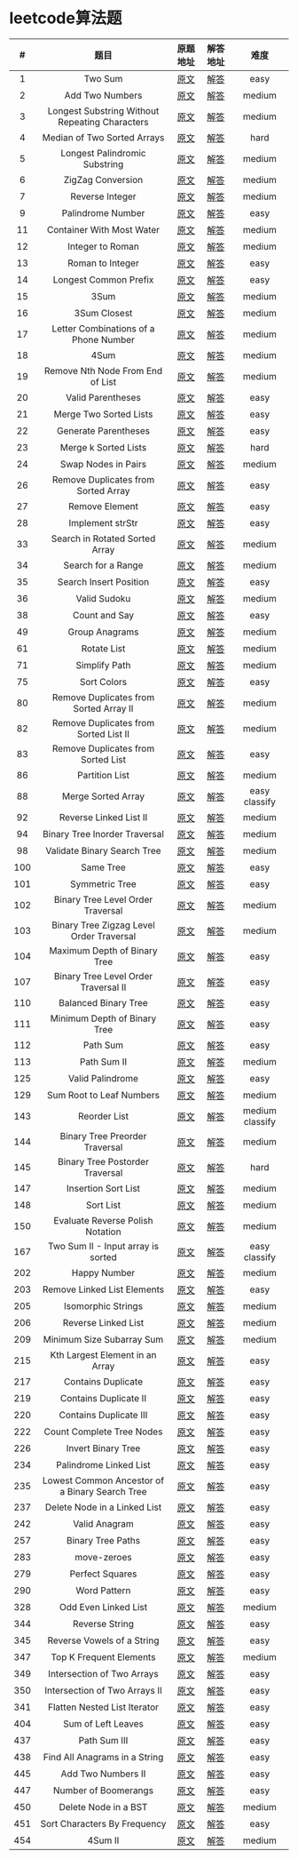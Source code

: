# leetcode算法题

| # | 题目 | 原题地址 | 解答地址 | 难度 |
| :---: |:---:|:---:|:---:|:---:|
| 1 | Two Sum | [原文](https://leetcode.com/problems/two-sum/#/description) | [解答](./src/1-two-sum.js) | easy |
| 2 | Add Two Numbers | [原文](https://leetcode.com/problems/add-two-numbers/#/description) | [解答](./src/2-two-sum.js) | medium |
| 3 | Longest Substring Without Repeating Characters   | [原文](https://leetcode.com/problems/longest-substring-without-repeating-characters/#/description) | [解答](./src/3-longest-substring-without-repeating-characters.js) | medium |
| 4 | Median of Two Sorted Arrays | [原文](https://leetcode.com/problems/median-of-two-sorted-arrays/#/description) | [解答](./src/4-median-of-two-sorted-arrays.js) | hard |
| 5 | Longest Palindromic Substring | [原文](https://leetcode.com/problems/longest-palindromic-substring/#/description) | [解答](./src/5-longest-palindromic-substring.js) | medium |
| 6 | ZigZag Conversion | [原文](https://leetcode.com/problems/zigzag-conversion/#/description) | [解答](./src/6-zigzag-conversion.js) | medium |
| 7 | Reverse Integer | [原文](https://leetcode.com/problems/reverse-integer/#/description) | [解答](./src/7-reverse-integer.js) | medium |
| 9 | Palindrome Number | [原文](https://leetcode.com/problems/palindrome-number/#/description) | [解答](./src/9-palindrome-number.js) | easy |
| 11 | Container With Most Water | [原文](https://leetcode.com/problems/container-with-most-water/description/) | [解答](./src/11-container-with-most-water.js) | medium |
| 12 | Integer to Roman | [原文](https://leetcode.com/problems/integer-to-roman/description/) | [解答](./src/12-integer-to-roman.js) | medium |
| 13 | Roman to Integer | [原文](https://leetcode.com/problems/roman-to-integer/#/description) | [解答](./src/13-roman-to-integer.js) | easy |
| 14 | Longest Common Prefix | [原文](https://leetcode.com/problems/longest-common-prefix/tabs/description) | [解答](./src/14-longest-common-prefix.js) | easy |
| 15 | 3Sum | [原文](https://leetcode.com/problems/3sum/description/) | [解答](./src/15-3sum.js) | medium |
| 16 | 3Sum Closest | [原文](https://leetcode.com/problems/3sum-closest/description/) | [解答](./src/16-3sum-closest.js) | medium |
| 17 | Letter Combinations of a Phone Number | [原文](https://leetcode.com/problems/letter-combinations-of-a-phone-number/description/) | [解答](./src/17-letter-combinations-of-a-phone-number.js) | medium |
| 18 | 4Sum | [原文](https://leetcode.com/problems/4sum/description/) | [解答](./src/18-4sum.js) | medium |
| 19 | Remove Nth Node From End of List | [原文](https://leetcode.com/problems/remove-nth-node-from-end-of-list/description/) | [解答](./src/19-remove-nth-node-from-end-of-list.js) | medium |
| 20 | Valid Parentheses | [原文](https://leetcode.com/problems/valid-parentheses/tabs/description) | [解答](./src/20-valid-parentheses.js) | easy |
| 21 | Merge Two Sorted Lists | [原文](https://leetcode.com/problems/merge-two-sorted-lists/description/) | [解答](./src/21-merge-two-sorted-lists.js) | easy |
| 22 | Generate Parentheses | [原文](https://leetcode.com/problems/generate-parentheses/description/) | [解答](./src/22-generate-parentheses.js) | easy |
| 23 | Merge k Sorted Lists | [原文](https://leetcode.com/problems/merge-k-sorted-lists/description/) | [解答](./src/23-merge-k-sorted-lists.js) | hard |
| 24 | Swap Nodes in Pairs | [原文](https://leetcode.com/problems/swap-nodes-in-pairs/description/) | [解答](./src/24-swap-nodes-in-pairs.js) | medium |
| 26 | Remove Duplicates from Sorted Array | [原文](https://leetcode.com/problems/remove-duplicates-from-sorted-array/description/) | [解答](./src/26-remove-duplicates-from-sorted-array.js) | easy |
| 27 | Remove Element  | [原文](https://leetcode.com/problems/remove-element/description/) | [解答](./src/27-remove-element.js) | easy |
| 28 | Implement strStr | [原文](https://leetcode.com/problems/implement-strstr/description/) | [解答](./src/28-implement-strstr.js) | easy |
| 33 | Search in Rotated Sorted Array | [原文](https://leetcode.com/problems/search-in-rotated-sorted-array/description/) | [解答](./src/33-search-in-rotated-sorted-array.js) | medium |
| 34 | Search for a Range | [原文](https://leetcode.com/problems/search-for-a-range/description/) | [解答](./src/34-search-for-a-range.js) | medium |
| 35 | Search Insert Position | [原文](https://leetcode.com/problems/search-insert-position/description/) | [解答](./src/35-search-insert-position.js) | easy |
| 36 | Valid Sudoku | [原文](https://leetcode.com/problems/valid-sudoku/description/) | [解答](./src/36-valid-sudoku.js) | medium |
| 38 | Count and Say | [原文](https://leetcode.com/problems/count-and-say/description/) | [解答](./src/38-count-and-say.js) | easy |
| 49 | Group Anagrams | [原文](https://leetcode.com/problems/group-anagrams/description/) | [解答](./src/49-group-anagrams.js) | medium |
| 61 | Rotate List | [原文](https://leetcode.com/problems/rotate-list/description/) | [解答](./src/61-rotate-list.js) | medium |
| 71 | Simplify Path | [原文](https://leetcode.com/problems/simplify-path/description/) | [解答](./src/71-simplify-path.js) | medium |
| 75 | Sort Colors | [原文](https://leetcode.com/problems/sort-colors/description/) | [解答](./src/75-sort-colors.js) | easy |
| 80 | Remove Duplicates from Sorted Array II | [原文](https://leetcode.com/problems/remove-duplicates-from-sorted-array-ii/description/) | [解答](./src/80-remove-duplicates-from-sorted-array-ii.js) | medium |
| 82 | Remove Duplicates from Sorted List II | [原文](https://leetcode.com/problems/remove-duplicates-from-sorted-list-ii/description/) | [解答](./src/82-remove-duplicates-from-sorted-list-ii.js) | medium |
| 83 | Remove Duplicates from Sorted List | [原文](https://leetcode.com/problems/remove-duplicates-from-sorted-list/description/) | [解答](./src/83-remove-duplicates-from-sorted-list.js) | easy |
| 86 | Partition List | [原文](https://leetcode.com/problems/partition-list/description/) | [解答](./src/86-partition-list.js) | medium |
| 88 | Merge Sorted Array | [原文](https://leetcode.com/problems/merge-sorted-array/description/) | [解答](./src/88-merge-sorted-array.js) | easy classify |
| 92 | Reverse Linked List II | [原文](https://leetcode.com/problems/reverse-linked-list-ii/description/) | [解答](./src/92-reverse-linked-list-ii.js) | medium |
| 94 | Binary Tree Inorder Traversal | [原文](https://leetcode.com/problems/binary-tree-inorder-traversal/description/) | [解答](./src/94-binary-tree-inorder-traversal.js) | medium |
| 98 | Validate Binary Search Tree | [原文](https://leetcode.com/problems/validate-binary-search-tree/description/) | [解答](./src/98-validate-binary-search-tree.js) | medium |
| 100 | Same Tree | [原文](https://leetcode.com/problems/same-tree/description/) | [解答](./src/100-same-tree.js) | easy |
| 101 | Symmetric Tree | [原文](https://leetcode.com/problems/symmetric-tree/description/) | [解答](./src/101-symmetric-tree.js) | easy |
| 102 | Binary Tree Level Order Traversal | [原文](https://leetcode.com/problems/binary-tree-level-order-traversal/description/) | [解答](./src/102-binary-tree-level-order-traversal.js) | medium |
| 103 | Binary Tree Zigzag Level Order Traversal | [原文](https://leetcode.com/problems/binary-tree-zigzag-level-order-traversal/description/) | [解答](./src/103-binary-tree-zigzag-level-order-traversal.js) | medium |
| 104 | Maximum Depth of Binary Tree | [原文](https://leetcode.com/problems/maximum-depth-of-binary-tree/description/) | [解答](./src/104-maximum-depth-of-binary-tree.js) | easy |
| 107 | Binary Tree Level Order Traversal II | [原文](https://leetcode.com/problems/binary-tree-level-order-traversal-ii/description) | [解答](./src/107-binary-tree-level-order-traversal-ii.js) | easy |
| 110 | Balanced Binary Tree | [原文](https://leetcode.com/problems/balanced-binary-tree/description) | [解答](./src/110-balanced-binary-tree.js) | easy |
| 111 | Minimum Depth of Binary Tree | [原文](https://leetcode.com/problems/minimum-depth-of-binary-tree/description) | [解答](./src/111-minimum-depth-of-binary-tree.js) | easy |
| 112 | Path Sum | [原文](https://leetcode.com/problems/path-sum/description) | [解答](./src/112-path-sum.js) | easy |
| 113 | Path Sum II | [原文](https://leetcode.com/problems/path-sum-ii/description) | [解答](./src/113-path-sum-ii.js) | medium |
| 125 | Valid Palindrome | [原文](https://leetcode.com/problems/valid-palindrome/description/) | [解答](./src/125-valid-palindrome.js) | easy |
| 129 | Sum Root to Leaf Numbers | [原文](https://leetcode.com/problems/sum-root-to-leaf-numbers/description/) | [解答](./src/129-sum-root-to-leaf-numbers.js) | medium |
| 143 | Reorder List | [原文](https://leetcode.com/problems/reorder-list/description/) | [解答](./src/143-reorder-list.js) | medium classify |
| 144 | Binary Tree Preorder Traversal | [原文](https://leetcode.com/problems/binary-tree-preorder-traversal/description/) | [解答](./src/144-binary-tree-preorder-traversal.js) | medium |
| 145 | Binary Tree Postorder Traversal | [原文](https://leetcode.com/problems/binary-tree-postorder-traversal/description/) | [解答](./src/145-binary-tree-postorder-traversal.js) | hard |
| 147 | Insertion Sort List | [原文](https://leetcode.com/problems/insertion-sort-list/description/) | [解答](./src/147-insertion-sort-list.js) | medium |
| 148 | Sort List | [原文](https://leetcode.com/problems/sort-list/description/) | [解答](./src/148-sort-list.js) | medium |
| 150 | Evaluate Reverse Polish Notation | [原文](https://leetcode.com/problems/evaluate-reverse-polish-notation/description/) | [解答](./src/150-evaluate-reverse-polish-notation.js) | medium |
| 167 | Two Sum II - Input array is sorted | [原文](https://leetcode.com/problems/two-sum-ii-input-array-is-sorted/description/) | [解答](./src/167-two-sum-ii-input-array-is-sorted.js) | easy classify |
| 202 | Happy Number | [原文](https://leetcode.com/problems/happy-number/description/) | [解答](./src/202-happy-number.js) | medium |
| 203 | Remove Linked List Elements | [原文](https://leetcode.com/problems/remove-linked-list-elements/description/) | [解答](./src/203-remove-linked-list-elements.js) | easy |
| 205 | Isomorphic Strings | [原文](https://leetcode.com/problems/isomorphic-strings/description/) | [解答](./src/205-isomorphic-strings.js) | medium |
| 206 | Reverse Linked List | [原文](https://leetcode.com/problems/reverse-linked-list/description/) | [解答](./src/206-reverse-linked-list.js) | medium |
| 209 | Minimum Size Subarray Sum | [原文](https://leetcode.com/problems/minimum-size-subarray-sum/description/) | [解答](./src/209-minimum-size-subarray-sum.js) | medium |
| 215 | Kth Largest Element in an Array | [原文](https://leetcode.com/problems/kth-largest-element-in-an-array/description/) | [解答](./src/215-kth-largest-element-in-an-array.js) | easy |
| 217 | Contains Duplicate | [原文](https://leetcode.com/problems/contains-duplicate/description/) | [解答](./src/217-contains-duplicate.js) | easy |
| 219 | Contains Duplicate II | [原文](https://leetcode.com/problems/contains-duplicate-ii/description/) | [解答](./src/219-contains-duplicate-ii.js) | easy |
| 220 | Contains Duplicate III | [原文](https://leetcode.com/problems/contains-duplicate-iii/description/) | [解答](./src/220-contains-duplicate-iii.js) | easy |
| 222 | Count Complete Tree Nodes | [原文](https://leetcode.com/problems/count-complete-tree-nodes/description/) | [解答](./src/222-count-complete-tree-nodes.js) | easy |
| 226 | Invert Binary Tree | [原文](https://leetcode.com/problems/invert-binary-tree/description/) | [解答](./src/226-invert-binary-tree.js) | easy |
| 234 | Palindrome Linked List | [原文](https://leetcode.com/problems/palindrome-linked-list/description/) | [解答](./src/234-palindrome-linked-list.js) | easy |
| 235 | Lowest Common Ancestor of a Binary Search Tree | [原文](https://leetcode.com/problems/lowest-common-ancestor-of-a-binary-search-tree/description/) | [解答](./src/235-lowest-common-ancestor-of-a-binary-search-tree.js) | easy |
| 237 | Delete Node in a Linked List | [原文](https://leetcode.com/problems/delete-node-in-a-linked-list/description/) | [解答](./src/237-delete-node-in-a-linked-list.js) | easy |
| 242 | Valid Anagram | [原文](https://leetcode.com/problems/valid-anagram/description/) | [解答](./src/242-valid-anagram.js) | easy |
| 257 | Binary Tree Paths | [原文](https://leetcode.com/problems/binary-tree-paths/description/) | [解答](./src/257-binary-tree-paths.js) | easy |
| 283 | move-zeroes | [原文](https://leetcode.com/problems/move-zeroes/description/) | [解答](./src/283-move-zeroes.js) | easy |
| 279 | Perfect Squares | [原文](https://leetcode.com/problems/perfect-squares/description/) | [解答](./src/279-perfect-squares.js) | easy |
| 290 | Word Pattern | [原文](https://leetcode.com/problems/word-pattern/description/) | [解答](./src/290-word-pattern.js) | easy |
| 328 | Odd Even Linked List | [原文](https://leetcode.com/problems/odd-even-linked-list/description/) | [解答](./src/328-odd-even-linked-list.js) | medium |
| 344 | Reverse String | [原文](https://leetcode.com/problems/reverse-string/description/) | [解答](./src/344-reverse-string.js) | easy |
| 345 | Reverse Vowels of a String | [原文](https://leetcode.com/problems/reverse-vowels-of-a-string/description/) | [解答](./src/345-reverse-vowels-of-a-string.js) | easy |
| 347 | Top K Frequent Elements | [原文](https://leetcode.com/problems/top-k-frequent-elements/description/) | [解答](./src/347-top-k-frequent-elements.js) | medium |
| 349 | Intersection of Two Arrays | [原文](https://leetcode.com/problems/intersection-of-two-arrays/description/) | [解答](./src/349-intersection-of-two-arrays.js) | easy |
| 350 | Intersection of Two Arrays II | [原文](https://leetcode.com/problems/intersection-of-two-arrays-ii/description/) | [解答](./src/350-intersection-of-two-arrays-ii.js) | easy |
| 341 | Flatten Nested List Iterator | [原文](https://leetcode.com/problems/flatten-nested-list-iterator/description/) | [解答](./src/341-flatten-nested-list-iterator.js) | easy |
| 404 | Sum of Left Leaves | [原文](https://leetcode.com/problems/sum-of-left-leaves/description/) | [解答](./src/404-sum-of-left-leaves.js) | easy |
| 437 | Path Sum III | [原文](https://leetcode.com/problems/path-sum-iii/description/) | [解答](./src/437-path-sum-iii.js) | easy |
| 438 | Find All Anagrams in a String | [原文](https://leetcode.com/problems/find-all-anagrams-in-a-string/description/) | [解答](./src/438-find-all-anagrams-in-a-string.js) | easy |
| 445 | Add Two Numbers II | [原文](https://leetcode.com/problems/add-two-numbers-ii/description/) | [解答](./src/445-add-two-numbers-ii.js) | easy |
| 447 | Number of Boomerangs | [原文](https://leetcode.com/problems/number-of-boomerangs/description/) | [解答](./src/447-number-of-boomerangs.js) | easy |
| 450 | Delete Node in a BST | [原文](https://leetcode.com/problems/problems/delete-node-in-a-bst/description/) | [解答](./src/450-delete-node-in-a-bst.js) | medium |
| 451 | Sort Characters By Frequency | [原文](https://leetcode.com/problems/sort-characters-by-frequency/description/) | [解答](./src/451-sort-characters-by-frequency.js) | easy |
| 454 | 4Sum II | [原文](https://leetcode.com/problems/4sum-ii/description/) | [解答](./src/454-4sum-ii.js) | medium |